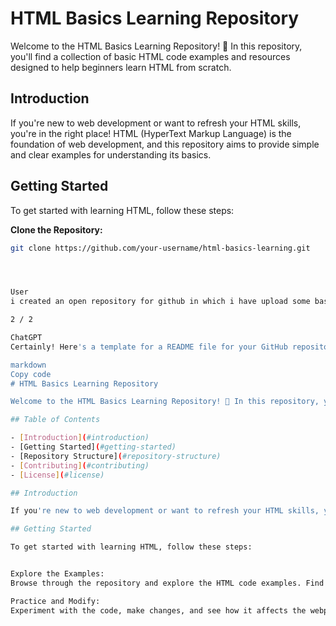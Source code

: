 # HTML Basics Learning Repository

Welcome to the HTML Basics Learning Repository! 🚀 In this repository, you'll find a collection of basic HTML code examples and resources designed to help beginners learn HTML from scratch.


## Introduction

If you're new to web development or want to refresh your HTML skills, you're in the right place! HTML (HyperText Markup Language) is the foundation of web development, and this repository aims to provide simple and clear examples for understanding its basics.

## Getting Started

To get started with learning HTML, follow these steps:

**Clone the Repository:**
   ```bash
   git clone https://github.com/your-username/html-basics-learning.git




User
i created an open repository for github in which i have upload some basic HTML codes for people to learn HTML right from the basics. write a READMe file for it

2 / 2

ChatGPT
Certainly! Here's a template for a README file for your GitHub repository focusing on teaching HTML from the basics:

markdown
Copy code
# HTML Basics Learning Repository

Welcome to the HTML Basics Learning Repository! 🚀 In this repository, you'll find a collection of basic HTML code examples and resources designed to help beginners learn HTML from scratch.

## Table of Contents

- [Introduction](#introduction)
- [Getting Started](#getting-started)
- [Repository Structure](#repository-structure)
- [Contributing](#contributing)
- [License](#license)

## Introduction

If you're new to web development or want to refresh your HTML skills, you're in the right place! HTML (HyperText Markup Language) is the foundation of web development, and this repository aims to provide simple and clear examples for understanding its basics.

## Getting Started

To get started with learning HTML, follow these steps:


Explore the Examples:
Browse through the repository and explore the HTML code examples. Find another Repository on my Github which contains assignments to practice what you have learnt right now.

Practice and Modify:
Experiment with the code, make changes, and see how it affects the webpage. The best way to learn is by doing!
